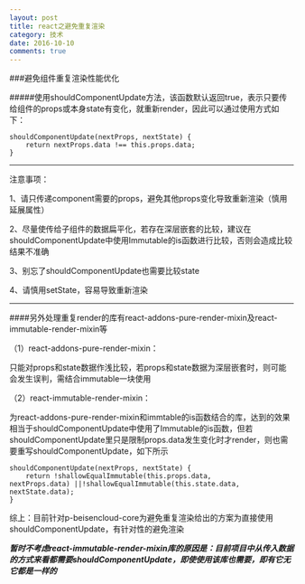```yaml
---
layout: post
title: react之避免重复渲染
category: 技术
date: 2016-10-10
comments: true
---
```


###避免组件重复渲染性能优化

#####使用shouldComponentUpdate方法，该函数默认返回true，表示只要传给组件的props或本身state有变化，就重新render，因此可以通过使用方式如下：
```
shouldComponentUpdate(nextProps, nextState) { 
    return nextProps.data !== this.props.data; 
}
```
***
注意事项：

1、请只传递component需要的props，避免其他props变化导致重新渲染（慎用延展属性）

2、尽量使传给子组件的数据扁平化，若存在深层嵌套的比较，建议在shouldComponentUpdate中使用Immutable的is函数进行比较，否则会造成比较结果不准确

3、别忘了shouldComponentUpdate也需要比较state

4、请慎用setState，容易导致重新渲染
***

####另外处理重复render的库有react-addons-pure-render-mixin及react-immutable-render-mixin等

（1）react-addons-pure-render-mixin：

只能对props和state数据作浅比较，若props和state数据为深层嵌套时，则可能会发生误判，需结合immutable一块使用

（2）react-immutable-render-mixin：

为react-addons-pure-render-mixin和immtable的is函数结合的库，达到的效果相当于shouldComponentUpdate中使用了Immutable的is函数，但若shouldComponentUpdate里只是限制props.data发生变化时才render，则也需要重写shouldComponentUpdate，如下所示

```
shouldComponentUpdate(nextProps, nextState) {
    return !shallowEqualImmutable(this.props.data,                 nextProps.data) ||!shallowEqualImmutable(this.state.data, nextState.data); 
}
```

综上：目前针对p-beisencloud-core为避免重复渲染给出的方案为直接使用shouldComponentUpdate，有针对性的避免渲染

***暂时不考虑react-immutable-render-mixin库的原因是：目前项目中从传入数据的方式来看都需要shouldComponentUpdate，即使使用该库也需要，即有它无它都是一样的***


